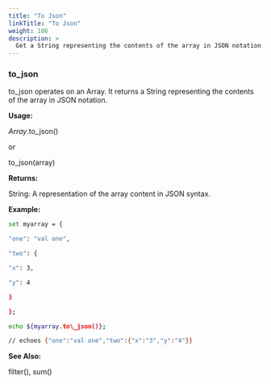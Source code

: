 ```yaml
---
title: "To Json"
linkTitle: "To Json"
weight: 106
description: >
  Get a String representing the contents of the array in JSON notation. 
---
```



### to\_json

to\_json operates on an Array. It returns a String representing the contents of the array in JSON notation.

**Usage:**

_Array_.to\_json()

or

to\_json(array)

**Returns:**

String: A representation of the array content in JSON syntax.

**Example:**

```bash
set myarray = {

"one": "val one",

"two": {

"x": 3,

"y": 4

}

};

echo ${myarray.to\_json()};

// echoes {"one":"val one","two":{"x":"3","y":"4"}}
```

**See Also:**

filter(), sum()
